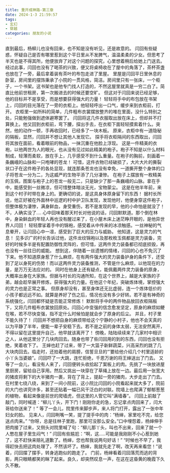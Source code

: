```yaml
---
title: 重开成神路-第三章
date: 2024-1-3 21:59:57
tags:
- 玄幻
- 穿越
categories: 朋友的小说
---
```

直到最后，杨柳儿也没有回来，也不知是没有听见，还是故意的。
闫回有些疑惑，怀疑自己是否有哪里惹到这个平日里从不发脾气，温温柔柔的少女。但思考了半天也是不得其所，他便放弃了对这个问题的探究，心里想着稍后给她上门送去。
经过此事，闫回也没有了喝茶的兴致，便又将桌椅收在了屋中的角落了，茶杯茶盏也放在了一旁，最后拿着装有茶叶的布包走进了里屋。
里屋是闫回平日里休息的卧室，房间里的摆饰秉承了小院的一贯风格，简洁。房间里只有一张床，一个柜子，一个书架。这书架也是他专门找人打造的，不然这屋里就真是一穷二白了。简直比他前世租房，第一次搬进去的时候还要空旷。
但这对于闫回来说已经足够，他的目标并不是享受，而是想要获得强大的力量！
轻轻将手中的布包放在书架上，闫回的目光落在了一旁的衣柜上。他轻轻呼出一口气，缓步来到衣柜前，打开。
衣柜里一如所料的简单，几件粗布衣裳摆放整齐的堆在里面，没什么特别之处，只能勉强做到遮体避寒罢了。
闫回将这几件衣服取出放在床上，但却并不打算换上。他又回到衣柜前，弯下腰，探出手去，在衣柜下面轻轻摸索着什么。突然，他的动作一顿，手再收回时，已经多了一块木板。
原来，衣柜中有一道隐秘的隔板，显然，闫回并不想让其他人发现它。
探手将衣柜隔间的东西取出，闫回将其放在面前，看着眼前的物品，一抹沉重在他脸上浮现。
这是一件精美的衣袍，以他两世为人的眼光，也从没有见过如此精美的袍子。袍子不知是以什么材料制成，轻薄而柔软，放在手上，几乎感受不到什么重量。在袍子的胸前，刻画着一条巍峨的山脉和一只咆哮的苍龙！
可惜，这件衣物已经破损了，大片大片的撕裂状口子在这件袍子的各处显现，就连那条苍龙也没有幸免，一道撕开整个身体的口子将苍龙一分为二，为这威严的生物平添了几分凄惨。
在袍子上摆放有一枚精美的玉佩，图案与袍子上的苍龙一般无二，只是缺少了那一条巍峨的山脉。拿在手中，能感受到一丝微凉，但可惜整体暗淡无光，宝物蒙尘。
这是在他半年前，来到这个村子时带在身上的。更确切的说，是这具身体原身留下的东西！
据村长所说，他正好被在外面林中巡逻的村中护卫队发现，发现他时，他便身穿这件袍子，但整体极为凄惨，满身鲜血，身受重伤，若不是发现的早，他的小命怕是就没了！
不，人确实没了....
心中回味着那天村长对他说的话，闫回默默道。那个倒在林中，身染鲜血的年轻人再也没有醒过来了，在小屋木床上迷茫睁开眼的，是他异世界人闫回！
轻轻摩挲着手中的锦袍，感受着从中传来的冰凉触感。一丝神秘的气息晕开，让闫回心中一凛，感受到了巨大的压力与威胁。
他知道，这是灵力的气息！
见多识广的村长告诉过他，这件龙纹锦袍以及那枚枚玉佩都是灵力装备，完好的时候多半是有配置防御性灵阵的，但可惜，这两件灵力装备都已彻底损毁，再也没有一丝往日的威能。
想到这，伴随着一丝遗憾的情绪，闫回的心也不免沉了下来。他不知道原身惹了什么麻烦，在有两件强大的灵力装备护身的条件下，还受到了足以身死的伤势！而以这两件灵力装备推测，不管是什么麻烦，以他现在的力量，是万万无法应对的。
同时在他身上还有疑点，能佩戴两件灵力装备的原身，大概率出身在大家族。但据与村长的沟通所知，在这个世界上，越是大家族的子弟，越会趁早展开修炼，获得强大的力量。在他这个年纪，突破炼体境，掌控强大的灵力也是正常之事。
但原身却没有，甚至身体还无比虚弱，连一个炼体低价的小孩子都远远不如。就算是养好了伤之后，情况也没有多少好转。若不是有神奇的系统强化，闫回都怀疑是否能正常修炼！
默默将手中的两件物品放回衣柜隔板下，又将几件粗布衣裳放回原处。闫回心中变强的信念愈发坚定，原身的麻烦如鲠在喉，若不尽快变强，指不定什么时候怕是就会步了原身的后尘。
并且，村子里不能久待了！
闫回并不想把自身的麻烦带给这个宁静的小村子，他也不会天真的以为平静了半年，便能一辈子安稳下去。若不是之前的身体太弱，无法安然离开，不得以留在这里提升自己，他早就该离开了！
傍晚，陆陆续续来了几家村中相识之人，从他这里分了几块肉回去。随身也带了些闫回用的到的东西，闫回也没有拒绝，笑着收下了。
王婶也赶了过来，带了一大篮子新鲜蔬菜，兴高采烈的跳了几大块肉回去。临走时，还拍着他的肩膀，信誓旦旦的“’要给他介绍几个村里适龄的小丫头当婆娘”。闫回吓了一大跳，连忙拒绝，千恩万谢的将王婶送出了门去。
又等了一会儿，看没有人来了，闫回便转头收拾起了案板上的肉。先挑了一块放进屋里厨房，留给自己享用。然后又挑出一块穿在了草绳上放在一边。最后用一张宽大的猪皮将剩下的大半猪肉一裹，背在了背上，提起一旁的猪肉，大步走出了门去。
在村里七绕八绕，来到了一间小院前，这小院比闫回的小院看起来就大多了，院前的大门也讲究许多，甚至还贴着一幅已风干泛白的对联。院墙上也爬满了郁郁葱葱的植物，看起来像是前世的爬墙虎，但这里的人管它叫“满墙春”。
闫回上前敲了敲门，同时喊道：“柳儿丫头，开下门！刚刚你走的急，忘记拿点肉回来了，闫大哥给你送来了！”
等了一会儿，院里传来脚步声，来人将门打开，露出了一张中年妇女的脸。
见来人，闫回咧嘴一笑，提了提手中的肉：“杨婶，家里吃不完，给您送点肉来。”
“你呀，总是往林子里跑，那里可没那么安全。”口中埋怨着，杨婶伸手把肉接了过来，又侧头对院里喊了句：“柳儿那丫头，叫也不出来，回来了就一个人憋在屋子里生闷气！”
闫回有些尴尬：“啊，这.....可能是我刚刚不小心惹到她了，这不赶快来赔礼道歉了。杨婶，您也帮我说两句好话！”
“时候也不早了，我得赶快去把这肉处理了，不然该坏了。杨婶，我就先走了啊，改天再来看您！”说着，闫回摆了摆手，转身逃跑似的跑走了。
门前，杨婶看着闫回落荒而逃的背影，两只眼睛都笑的眯了起来。良久，却突然叹息一声，在这在这昏黄的晚霞下久久不散。
